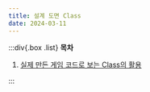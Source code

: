 ```yaml
---
title: 설계 도면 Class
date: 2024-03-11
---
```


:::div{.box .list}
**목차**

1. [실제 만든 게임 코드로 보는 Class의 활용](/basecamp-javascript/chapter09/09-1)

:::
